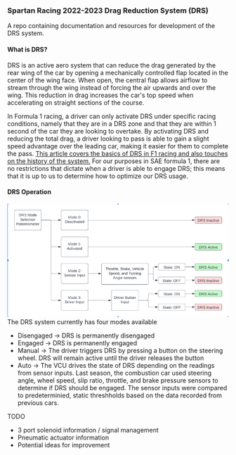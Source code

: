 ### Spartan Racing 2022-2023 Drag Reduction System (DRS)

A repo containing documentation and resources for development of the DRS system.

#### What is DRS? 
DRS is an active aero system that can reduce the drag generated by the rear wing of the car by opening a mechanically controlled flap located in the center of the wing face. When open, the central flap allows airflow to stream through the wing instead of forcing the air upwards and over the wing. This reduction in drag increases the car's top speed when accelerating on straight sections of the course. 

In Formula 1 racing, a driver can only activate DRS under specific racing conditions, namely that they are in a DRS zone and that they are within 1 second of the car they are looking to overtake. By activating DRS and reducing the total drag, a driver looking to pass is able to gain a slight speed advantage over the leading car, making it easier for them to complete the pass. [This article covers the basics of DRS in F1 racing and also touches on the history of the system.](https://www.autosport.com/f1/news/what-is-drs-f1-how-does-it-work/10307184/) For our purposes in SAE formula 1, there are no restrictions that dictate when a driver is able to engage DRS; this means that it is up to us to determine how to optimize our DRS usage. 


#### DRS Operation
![DRS State Diagram](/images/drsStateDiagram.png)
The DRS system currently has four modes available
- Disengaged -> DRS is permanently disengaged
- Engaged -> DRS is permanently engaged
- Manual -> The driver triggers DRS by pressing a button on the steering wheel. DRS will remain active until the driver releases the button
- Auto -> The VCU drives the state of DRS depending on the readings from sensor inputs. Last season, the combustion car used steering angle, wheel speed, slip ratio, throttle, and brake pressure sensors to determine if DRS should be engaged. The sensor inputs were compared to predeterminied, static threshholds based on the data recorded from previous cars. 

TODO
- 3 port solenoid information / signal management
- Pneumatic actuator information
- Potential ideas for improvement

